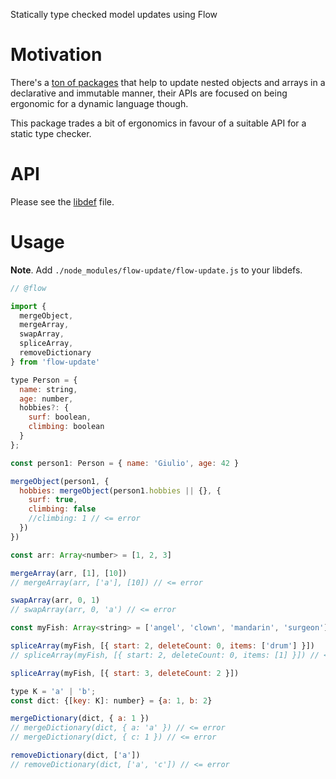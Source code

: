 Statically type checked model updates using Flow

# Motivation

There's a [ton of packages](https://github.com/search?utf8=✓&q=immutable+update) that help to update nested objects and arrays in a declarative and immutable manner, their APIs are focused on being ergonomic for a dynamic language though.

This package trades a bit of ergonomics in favour of a suitable API for a static type checker.

# API

Please see the [libdef](https://github.com/gcanti/flow-update/blob/master/flow-update.js) file.

# Usage

**Note**. Add `./node_modules/flow-update/flow-update.js` to your libdefs.

```js
// @flow

import {
  mergeObject,
  mergeArray,
  swapArray,
  spliceArray,
  removeDictionary
} from 'flow-update'

type Person = {
  name: string,
  age: number,
  hobbies?: {
    surf: boolean,
    climbing: boolean
  }
};

const person1: Person = { name: 'Giulio', age: 42 }

mergeObject(person1, {
  hobbies: mergeObject(person1.hobbies || {}, {
    surf: true,
    climbing: false
    //climbing: 1 // <= error
  })
})

const arr: Array<number> = [1, 2, 3]

mergeArray(arr, [1], [10])
// mergeArray(arr, ['a'], [10]) // <= error

swapArray(arr, 0, 1)
// swapArray(arr, 0, 'a') // <= error

const myFish: Array<string> = ['angel', 'clown', 'mandarin', 'surgeon']

spliceArray(myFish, [{ start: 2, deleteCount: 0, items: ['drum'] }])
// spliceArray(myFish, [{ start: 2, deleteCount: 0, items: [1] }]) // <= error

spliceArray(myFish, [{ start: 3, deleteCount: 2 }])

type K = 'a' | 'b';
const dict: {[key: K]: number} = {a: 1, b: 2}

mergeDictionary(dict, { a: 1 })
// mergeDictionary(dict, { a: 'a' }) // <= error
// mergeDictionary(dict, { c: 1 }) // <= error

removeDictionary(dict, ['a'])
// removeDictionary(dict, ['a', 'c']) // <= error
```